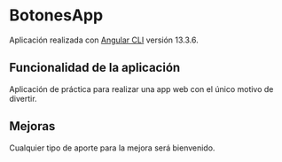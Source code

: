 # BotonesApp

Aplicación realizada con [Angular CLI](https://github.com/angular/angular-cli) versión 13.3.6.

## Funcionalidad de la aplicación

Aplicación de práctica para realizar una app web con el único motivo de divertir.

## Mejoras

Cualquier tipo de aporte para la mejora será bienvenido.
